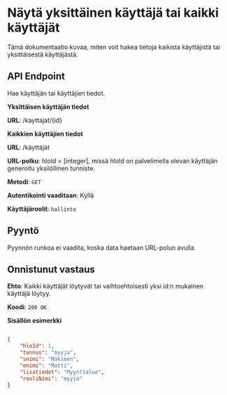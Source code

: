 # Näytä yksittäinen käyttäjä tai kaikki käyttäjät
Tämä dokumentaatio kuvaa, miten voit hakea tietoja kaikista käyttäjistä tai yksittäisestä käyttäjästä.

## API Endpoint
Hae käyttäjän tai käyttäjien tiedot.

**Yksittäisen käyttäjän tiedot**

**URL**: /kayttajat/{id}

**Kaikkien käyttäjien tiedot**

**URL**: /käyttäjät

**URL-polku**: hloId = [integer], missä hloId on palvelimella olevan käyttäjän generoitu yksilöllinen tunniste.

**Metodi**: `GET`

**Autentikointi vaaditaan**: Kyllä

**Käyttäjäroolit**: `hallinto`

## Pyyntö
Pyynnön runkoa ei vaadita, koska data haetaan URL-polun avulla.

## Onnistunut vastaus
**Ehto**: Kaikki käyttäjät löytyvät tai vaihtoehtoisesti yksi id:n mukainen käyttäjä löytyy.

**Koodi**: `200 OK`

**Sisällön esimerkki**
```json

{
    "hloId": 1,
    "tunnus": "myyja",
    "snimi": "Mäkinen",
    "enimi": "Matti",
    "lisatiedot": "Myyntialue",
    "rooliNimi": "myyja"
}
```